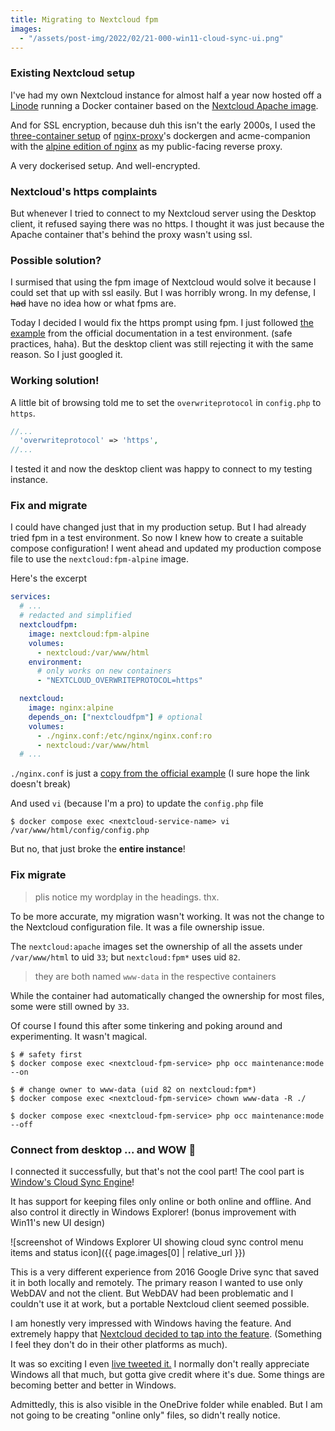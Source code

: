 ```yaml
---
title: Migrating to Nextcloud fpm
images:
  - "/assets/post-img/2022/02/21-000-win11-cloud-sync-ui.png"
---
```


### Existing Nextcloud setup

I've had my own Nextcloud instance for almost half a year now hosted off
a [Linode](https://linode.com) running a Docker container based on the
[Nextcloud Apache image](https://hub.docker.com/_/nextcloud#:~:text=of%20the%20container.-,Using%20the%20apache%20image,-The%20apache%20image).

And for SSL encryption, because duh this isn't the early 2000s, I used the
[three-container setup](https://github.com/nginx-proxy/acme-companion/blob/main/docs/Advanced-usage.md)
of [nginx-proxy](https://github.com/nginx-proxy/)'s
dockergen and acme-companion with the
[alpine edition of nginx](https://hub.docker.com/_/nginx#:~:text=the%20perl%20module.-,nginx%3A%3Cversion%3E%2Dalpine,-This%20image%20is)
as my public-facing reverse proxy.

A very dockerised setup. And well-encrypted.

### Nextcloud's https complaints

But whenever I tried to connect to my Nextcloud server using the Desktop
client, it refused saying there was no https. I thought it was just because
the Apache container that's behind the proxy wasn't using ssl.

### Possible solution?

I surmised that using the fpm image of Nextcloud would solve it because
I could set that up with ssl easily. But I was horribly wrong. In my defense,
I ~~had~~ have no idea how or what fpms are.

Today I decided I would fix the https prompt using fpm. I just followed
[the example](https://github.com/nextcloud/docker/tree/master/.examples/docker-compose/with-nginx-proxy/postgres/fpm)
from the official documentation in a test environment. (safe practices, haha).
But the desktop client was still rejecting it with the same reason.
So I just googled it.

### Working solution!

A little bit of browsing told me to set the `overwriteprotocol` in
`config.php` to `https`.

```php
//...
  'overwriteprotocol' => 'https',
//...
```

I tested it and now the desktop client was happy to
connect to my testing instance.

### Fix and migrate

I could have changed just that in my production setup. But
I had already tried fpm in a test environment. So now I knew how to
create a suitable compose configuration!
I went ahead and updated my production
compose file to use the `nextcloud:fpm-alpine` image.

Here's the excerpt

```yaml
services:
  # ...
  # redacted and simplified
  nextcloudfpm:
    image: nextcloud:fpm-alpine
    volumes:
      - nextcloud:/var/www/html
    environment:
      # only works on new containers
      - "NEXTCLOUD_OVERWRITEPROTOCOL=https"

  nextcloud:
    image: nginx:alpine
    depends_on: ["nextcloudfpm"] # optional
    volumes:
      - ./nginx.conf:/etc/nginx/nginx.conf:ro
      - nextcloud:/var/www/html
  # ...
```

`./nginx.conf` is just a
[copy from the official example](https://github.com/nextcloud/docker/blob/master/.examples/docker-compose/with-nginx-proxy/postgres/fpm/web/nginx.conf)
(I sure hope the link doesn't break)

And used `vi` (because I'm a pro) to update the `config.php` file

```console
$ docker compose exec <nextcloud-service-name> vi /var/www/html/config/config.php
```

But no, that just broke the **entire instance**!

### Fix migrate

> plis notice my wordplay in the headings. thx.

To be more accurate, my migration wasn't working. It was not the change
to the Nextcloud configuration file. It was a file ownership issue.

The `nextcloud:apache` images set the ownership of all the assets under
`/var/www/html` to uid `33`; but `nextcloud:fpm*` uses uid `82`.

> they are both named `www-data` in the respective containers

While the container had automatically changed the ownership for most files,
some were still owned by `33`.

Of course I found this after some tinkering and poking around and
experimenting. It wasn't magical.

```console
$ # safety first
$ docker compose exec <nextcloud-fpm-service> php occ maintenance:mode --on

$ # change owner to www-data (uid 82 on nextcloud:fpm*)
$ docker compose exec <nextcloud-fpm-service> chown www-data -R ./

$ docker compose exec <nextcloud-fpm-service> php occ maintenance:mode --off
```

### Connect from desktop ... and WOW :exploding_head:

I connected it successfully, but that's not the cool part!
The cool part is
[Window's Cloud Sync Engine](https://docs.microsoft.com/en-us/windows/win32/cfapi/build-a-cloud-file-sync-engine)!

It has support for keeping files only online or both online and offline.
And also control it directly in Windows Explorer!
(bonus improvement with Win11's new UI design)

![screenshot of Windows Explorer UI showing cloud sync control menu items and status icon]({{ page.images[0] | relative_url }})

This is a very different experience from 2016 Google Drive sync that
saved it in both locally and remotely. The primary reason I wanted to use
only WebDAV and not the client. But WebDAV had been problematic and I
couldn't use it at work, but a portable Nextcloud client seemed possible.

I am honestly very impressed with Windows having the feature. And extremely
happy that
[Nextcloud decided to tap into the feature](https://nextcloud.com/blog/nextcloud-desktop-client-3-2-with-status-feature-and-virtual-files-available-now/).
(Something I feel they don't do in their other platforms as much).

It was so exciting I even
[live tweeted it.](https://twitter.com/kevinnlsamuel/status/1495870494863724554)
I normally don't really appreciate Windows all that much, but gotta give
credit where it's due. Some things are becoming better and better in
Windows.

Admittedly, this is also visible in the OneDrive folder while enabled. But
I am not going to be creating "online only" files, so didn't really notice.
